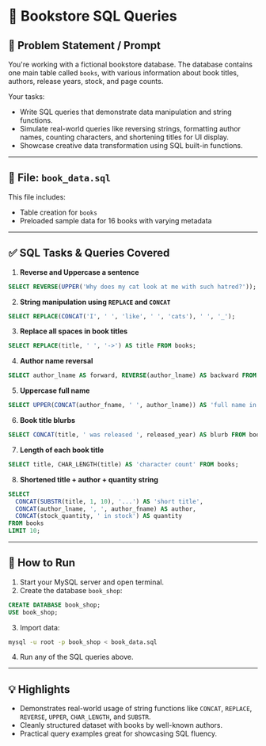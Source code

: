 
# 📘 Bookstore SQL Queries

## 📝 Problem Statement / Prompt

You're working with a fictional bookstore database. The database contains one main table called `books`, with various information about book titles, authors, release years, stock, and page counts.

Your tasks:
- Write SQL queries that demonstrate data manipulation and string functions.
- Simulate real-world queries like reversing strings, formatting author names, counting characters, and shortening titles for UI display.
- Showcase creative data transformation using SQL built-in functions.

---

## 📂 File: `book_data.sql`

This file includes:
- Table creation for `books`
- Preloaded sample data for 16 books with varying metadata

---

## ✅ SQL Tasks & Queries Covered

1. **Reverse and Uppercase a sentence**
```sql
SELECT REVERSE(UPPER('Why does my cat look at me with such hatred?'));
```

2. **String manipulation using `REPLACE` and `CONCAT`**
```sql
SELECT REPLACE(CONCAT('I', ' ', 'like', ' ', 'cats'), ' ', '_');
```

3. **Replace all spaces in book titles**
```sql
SELECT REPLACE(title, ' ', '->') AS title FROM books;
```

4. **Author name reversal**
```sql
SELECT author_lname AS forward, REVERSE(author_lname) AS backward FROM books;
```

5. **Uppercase full name**
```sql
SELECT UPPER(CONCAT(author_fname, ' ', author_lname)) AS 'full name in caps' FROM books;
```

6. **Book title blurbs**
```sql
SELECT CONCAT(title, ' was released ', released_year) AS blurb FROM books;
```

7. **Length of each book title**
```sql
SELECT title, CHAR_LENGTH(title) AS 'character count' FROM books;
```

8. **Shortened title + author + quantity string**
```sql
SELECT 
  CONCAT(SUBSTR(title, 1, 10), '...') AS 'short title',
  CONCAT(author_lname, ', ', author_fname) AS author,
  CONCAT(stock_quantity, ' in stock') AS quantity
FROM books 
LIMIT 10;
```

---

## 📌 How to Run

1. Start your MySQL server and open terminal.
2. Create the database `book_shop`:
```sql
CREATE DATABASE book_shop;
USE book_shop;
```
3. Import data:
```bash
mysql -u root -p book_shop < book_data.sql
```
4. Run any of the SQL queries above.

---

## 💡 Highlights

- Demonstrates real-world usage of string functions like `CONCAT`, `REPLACE`, `REVERSE`, `UPPER`, `CHAR_LENGTH`, and `SUBSTR`.
- Cleanly structured dataset with books by well-known authors.
- Practical query examples great for showcasing SQL fluency.
